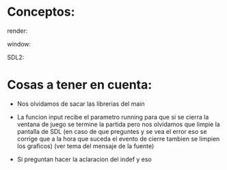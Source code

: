 # Conceptos:

render:

window:

SDL2:




# Cosas a tener en cuenta:
- Nos olvidamos de sacar las librerias del main

- La funcion input recibe el parametro running para que si se cierra la ventana de juego se termine la partida pero nos olvidamos que limpie la pantalla de SDL (en caso de que preguntes y se vea el error eso se corrige que a la hora que suceda el evento de cierre tambien se limpien los graficos) (ver tema del mensaje de la fuente)

- Si preguntan hacer la aclaracion del indef y eso


